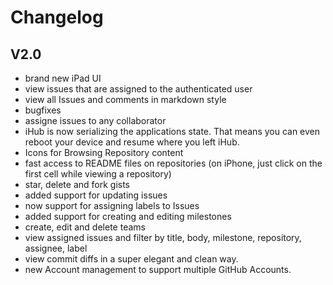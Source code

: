 # Changelog

## V2.0
- brand new iPad UI
- view issues that are assigned to the authenticated user
- view all Issues and comments in markdown style
- bugfixes
- assigne issues to any collaborator
- iHub is now serializing the applications state. That means you can even reboot your device and resume where you left iHub.
- Icons for Browsing Repository content
- fast access to README files on repositories (on iPhone, just click on the first cell while viewing a repository)
- star, delete and fork gists
- added support for updating issues
- now support for assigning labels to Issues
- added support for creating and editing milestones
- create, edit and delete teams
- view assigned issues and filter by title, body, milestone, repository, assignee, label
- view commit diffs in a super elegant and clean way.
- new Account management to support multiple GitHub Accounts.
